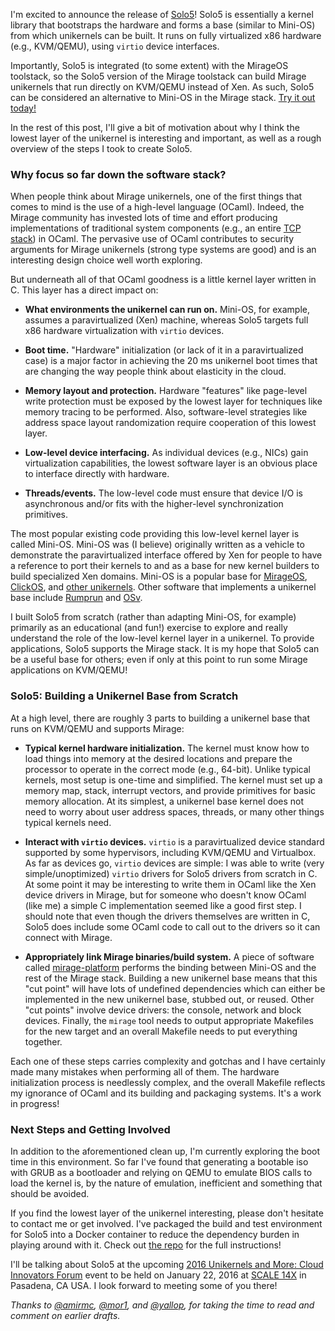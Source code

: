 I'm excited to announce the release of
[Solo5](https://github.com/djwillia/solo5/tree/mirage)!
Solo5 is essentially a kernel library that bootstraps the hardware and
forms a base (similar to Mini-OS) from which unikernels can be built.
It runs on fully virtualized x86 hardware (e.g., KVM/QEMU), using
`virtio` device interfaces.

Importantly, Solo5 is integrated (to some extent) with the MirageOS
toolstack, so the Solo5 version of the Mirage toolstack can build
Mirage unikernels that run directly on KVM/QEMU instead of Xen.  As
such, Solo5 can be considered an alternative to Mini-OS in the Mirage
stack.  [Try it out
today!](https://github.com/djwillia/solo5/tree/mirage)

In the rest of this post, I'll give a bit of motivation about why I
think the lowest layer of the unikernel is interesting and important,
as well as a rough overview of the steps I took to create Solo5.

### Why focus so far down the software stack?

When people think about Mirage unikernels, one of the first things
that comes to mind is the use of a high-level language (OCaml).
Indeed, the Mirage community has invested lots of time and effort
producing implementations of traditional system components (e.g., an
entire [TCP stack](https://github.com/mirage/mirage-tcpip)) in OCaml.  The pervasive use of OCaml contributes to
security arguments for Mirage unikernels (strong type systems are
good) and is an interesting design choice well worth exploring.

But underneath all of that OCaml goodness is a little kernel layer
written in C.  This layer has a direct impact on:

* **What environments the unikernel can run on.** Mini-OS, for
  example, assumes a paravirtualized (Xen) machine, whereas Solo5
  targets full x86 hardware virtualization with `virtio` devices.

* **Boot time.** "Hardware" initialization (or lack of it in a
  paravirtualized case) is a major factor in achieving the 20 ms
  unikernel boot times that are changing the way people think about
  elasticity in the cloud.

* **Memory layout and protection.** Hardware "features" like
  page-level write protection must be exposed by the lowest layer for
  techniques like memory tracing to be performed.  Also,
  software-level strategies like address space layout randomization
  require cooperation of this lowest layer.

* **Low-level device interfacing.** As individual devices (e.g., NICs)
  gain virtualization capabilities, the lowest software layer is an
  obvious place to interface directly with hardware.

* **Threads/events.** The low-level code must ensure that device I/O
  is asynchronous and/or fits with the higher-level synchronization
  primitives.

The most popular existing code providing this low-level kernel layer
is called Mini-OS.  Mini-OS was (I believe) originally written as
a vehicle to demonstrate the paravirtualized interface offered by Xen
for people to have a reference to port their kernels to and as a base
for new kernel builders to build specialized Xen domains.  Mini-OS is
a popular base for [MirageOS](https://mirage.io),
[ClickOS](http://cnp.neclab.eu/clickos),
and [other unikernels](http://unikernel.org/projects/).  Other
software that implements a unikernel base include
[Rumprun](http://rumpkernel.org/) and [OSv](http://osv.io/).

I built Solo5 from scratch (rather than adapting Mini-OS, for example)
primarily as an educational (and fun!) exercise to explore and really
understand the role of the low-level kernel layer in a unikernel.  To
provide applications, Solo5 supports the Mirage stack.  It is my hope
that Solo5 can be a useful base for others; even if only at this point
to run some Mirage applications on KVM/QEMU!

### Solo5: Building a Unikernel Base from Scratch

At a high level, there are roughly 3 parts to building a unikernel
base that runs on KVM/QEMU and supports Mirage:

* **Typical kernel hardware initialization.** The kernel must know how
  to load things into memory at the desired locations and prepare
  the processor to operate in the correct mode (e.g., 64-bit).  Unlike
  typical kernels, most setup is one-time and simplified.  The kernel
  must set up a memory map, stack, interrupt vectors, and provide
  primitives for basic memory allocation.  At its simplest, a
  unikernel base kernel does not need to worry about user address
  spaces, threads, or many other things typical kernels need.

* **Interact with `virtio` devices.** `virtio` is a paravirtualized
  device standard supported by some hypervisors, including KVM/QEMU
  and Virtualbox.  As far as devices go, `virtio` devices are simple:
  I was able to write (very simple/unoptimized) `virtio` drivers for
  Solo5 drivers from scratch in C.  At some point it may be
  interesting to write them in OCaml like the Xen device drivers in
  Mirage, but for someone who doesn't know OCaml (like me) a simple C
  implementation seemed like a good first step.  I should note that
  even though the drivers themselves are written in C, Solo5 does
  include some OCaml code to call out to the drivers so it can connect with
  Mirage.

* **Appropriately link Mirage binaries/build system.** A piece of
  software called [mirage-platform](https://github.com/mirage/mirage-platform)
  performs the binding between Mini-OS
  and the rest of the Mirage stack.  Building a new unikernel base
  means that this "cut point" will have lots of undefined dependencies
  which can either be implemented in the new unikernel base, stubbed
  out, or reused.  Other "cut points" involve device drivers: the
  console, network and block devices.  Finally, the `mirage` tool
  needs to output appropriate Makefiles for the new target and an
  overall Makefile needs to put everything together.

Each one of these steps carries complexity and gotchas and I have
certainly made many mistakes when performing all of them.  The
hardware initialization process is needlessly complex, and the overall
Makefile reflects my ignorance of OCaml and its building and packaging
systems.  It's a work in progress!

### Next Steps and Getting Involved

In addition to the aforementioned clean up, I'm currently exploring
the boot time in this environment.  So far I've found that generating
a bootable iso with GRUB as a bootloader and relying on QEMU to
emulate BIOS calls to load the kernel is, by the nature of emulation,
inefficient and something that should be avoided.

If you find the lowest layer of the unikernel interesting, please
don't hesitate to contact me or get involved.  I've packaged the build
and test environment for Solo5 into a Docker container to reduce the
dependency burden in playing around with it.  Check out [the
repo](https://github.com/djwillia/solo5/tree/mirage) for the full
instructions!

I'll be talking about Solo5 at the upcoming [2016 Unikernels and More:
Cloud Innovators
Forum](http://wiki.xenproject.org/wiki/2016_Unikernels_and_More:_Cloud_Innovators_Forum_Schedule)
event to be held on January 22, 2016 at [SCALE
14X](https://www.socallinuxexpo.org/scale/14x) in Pasadena, CA USA.  I
look forward to meeting some of you there!

*Thanks to [@amirmc](https://github.com/amirmc),
[@mor1](https://github.com/mor1),
and [@yallop](https://github.com/yallop),
for taking the time to read and comment on earlier drafts.*

